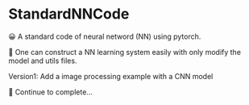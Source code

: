 # StandardNNCode

😀 A standard code of neural netword (NN) using pytorch.

🤗 One can construct a NN learning system easily with only modify the model and utils files.

Version1: Add a image processing example with a CNN model

🥰 Continue to complete...
